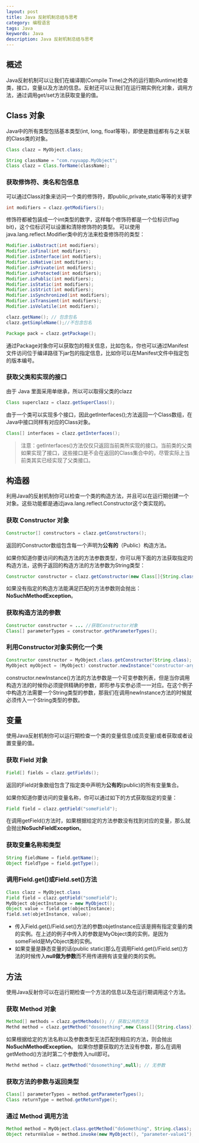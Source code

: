 ```yaml
---
layout: post
title: Java 反射机制总结与思考
category: 编程语言
tags: Java
keywords: Java
description: Java 反射机制总结与思考
---
```


## 概述

Java反射机制可以让我们在编译期(Compile Time)之外的运行期(Runtime)检查类，接口，变量以及方法的信息。反射还可以让我们在运行期实例化对象，调用方法，通过调用get/set方法获取变量的值。


## Class 对象

Java中的所有类型包括基本类型(int, long, float等等)，即使是数组都有与之关联的Class类的对象。

```java
Class clazz = MyObject.class;
```

```java
String className = "com.ruyuapp.MyObject";
Class clazz = Class.forName(className); 
```

### 获取修饰符、类名和包信息

可以通过Class对象来访问一个类的修饰符，即public,private,static等等的关键字

```java
int modifiers = clazz.getModifiers();
```

修饰符都被包装成一个int类型的数字，这样每个修饰符都是一个位标识(flag bit)，这个位标识可以设置和清除修饰符的类型。
可以使用java.lang.reflect.Modifier类中的方法来检查修饰符的类型：

```java
Modifier.isAbstract(int modifiers);
Modifier.isFinal(int modifiers);
Modifier.isInterface(int modifiers);
Modifier.isNative(int modifiers);
Modifier.isPrivate(int modifiers);
Modifier.isProtected(int modifiers);
Modifier.isPublic(int modifiers);
Modifier.isStatic(int modifiers);
Modifier.isStrict(int modifiers);
Modifier.isSynchronized(int modifiers);
Modifier.isTransient(int modifiers);
Modifier.isVolatile(int modifiers);
```

```java
clazz.getName(); // 包含包名
clazz.getSimpleName();//不包含包名
```

```java
Package pack = clazz.getPackage();
```

通过Package对象你可以获取包的相关信息，比如包名，你也可以通过Manifest文件访问位于编译路径下jar包的指定信息，比如你可以在Manifest文件中指定包的版本编号。

### 获取父类和实现的接口

由于 Java 里面采用单继承，所以可以取得父类的clazz

```java
Class superclazz = clazz.getSuperClass();
```

由于一个类可以实现多个接口，因此getInterfaces();方法返回一个Class数组，在Java中接口同样有对应的Class对象。

```java
Class[] interfaces = clazz.getInterfaces();
```

> 注意：getInterfaces()方法仅仅只返回当前类所实现的接口。当前类的父类如果实现了接口，这些接口是不会在返回的Class集合中的，尽管实际上当前类其实已经实现了父类接口。

## 构造器

利用Java的反射机制你可以检查一个类的构造方法，并且可以在运行期创建一个对象。这些功能都是通过java.lang.reflect.Constructor这个类实现的。

### 获取 Constructor 对象

```java
Constructor[] constructors = clazz.getConstructors();
```

返回的Constructor数组包含每一个声明为**公有的**（Public）构造方法。

如果你知道你要访问的构造方法的方法参数类型，你可以用下面的方法获取指定的构造方法，这例子返回的构造方法的方法参数为String类型：

```java
Constructor constructor = clazz.getConstructor(new Class[]{String.class})
```

如果没有指定的构造方法能满足匹配的方法参数则会抛出：**NoSuchMethodException**。

### 获取构造方法的参数

```java
Constructor constructor = ... //获取Constructor对象
Class[] parameterTypes = constructor.getParameterTypes();
```

### 利用Constructor对象实例化一个类

```java
Constructor constructor = MyObject.class.getConstructor(String.class);
MyObject myObject = (MyObject) constructor.newInstance("constructor-arg1");
```

constructor.newInstance()方法的方法参数是一个可变参数列表，但是当你调用构造方法的时候你必须提供精确的参数，即形参与实参必须一一对应。在这个例子中构造方法需要一个String类型的参数，那我们在调用newInstance方法的时候就必须传入一个String类型的参数。

## 变量

使用Java反射机制你可以运行期检查一个类的变量信息(成员变量)或者获取或者设置变量的值。

### 获取 Field 对象

```java
Field[] fields = clazz.getFields();
```

返回的Field对象数组包含了指定类中声明为**公有的**(public)的所有变量集合。

如果你知道你要访问的变量名称，你可以通过如下的方式获取指定的变量：

```java
Field field = clazz.getField("someField");
```

在调用getField()方法时，如果根据给定的方法参数没有找到对应的变量，那么就会抛出**NoSuchFieldException**。

### 获取变量名称和类型

```java
String fieldName = field.getName();
Object fieldType = field.getType();
```

### 调用Field.get()或Field.set()方法

```java
Class clazz = MyObject.class
Field field = clazz.getField("someField");
MyObject objectInstance = new MyObject();
Object value = field.get(objectInstance);
field.set(objetInstance, value);
```

* 传入Field.get()/Field.set()方法的参数objetInstance应该是拥有指定变量的类的实例。在上述的例子中传入的参数是MyObject类的实例，是因为someField是MyObject类的实例。
* 如果变量是静态变量的话(public static)那么在调用Field.get()/Field.set()方法的时候传入**null做为参数**而不用传递拥有该变量的类的实例。


## 方法

使用Java反射你可以在运行期检查一个方法的信息以及在运行期调用这个方法。

### 获取 Method 对象

```java
Method[] methods = clazz.getMethods(); // 获取公共的方法
Methd method = clazz.getMethod("dosomething",new Class[]{String.class}); // 获取某个方法，方法名和参数
```

如果根据给定的方法名称以及参数类型无法匹配到相应的方法，则会抛出 **NoSuchMethodException**。
如果你想要获取的方法没有参数，那么在调用getMethod()方法时第二个参数传入null即可。
```java
Methd method = clazz.getMethod("dosomething",null); // 无参数
```

### 获取方法的参数与返回类型

```java
Class[] parameterTypes = method.getParameterTypes();
Class returnType = method.getReturnType();
```

### 通过 Method 调用方法

```java
Method method = MyObject.class.getMethod("doSomething", String.class);
Object returnValue = method.invoke(new MyObject(), "parameter-value1"); // 如果是静态方法，第一个参数传 null
```
